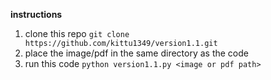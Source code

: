 **instructions**
1. clone this repo ```git clone https://github.com/kittu1349/version1.1.git```
2. place the image/pdf in the same directory as the code
3. run this code ```python version1.1.py <image or pdf path>```
